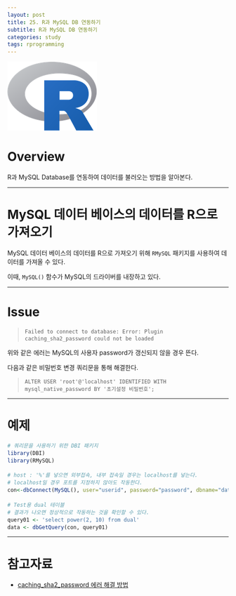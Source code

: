 ```yaml
---
layout: post
title: 25. R과 MySQL DB 연동하기
subtitle: R과 MySQL DB 연동하기
categories: study
tags: rprogramming
---
```


![r](/assets/img/logo/r-logo.png)

# Overview

R과 MySQL Database를 연동하여 데이터를 불러오는 방법을 알아본다.

*** 

# MySQL 데이터 베이스의 데이터를 R으로 가져오기

MySQL 데이터 베이스의 데이터를 R으로 가져오기 위해 `RMySQL` 패키지를 사용하여 데이터를 가져올 수 있다.

이때, `MySQL()` 함수가 MySQL의 드라이버를 내장하고 있다.

***

# Issue

> ```
> Failed to connect to database: Error: Plugin caching_sha2_password could not be loaded
> ```

위와 같은 에러는 MySQL의 사용자 password가 갱신되지 않을 경우 뜬다.

다음과 같은 비밀번호 변경 쿼리문을 통해 해결한다.

> ```
> ALTER USER 'root'@'localhost' IDENTIFIED WITH mysql_native_password BY '초기설정 비밀번호';
> ```

***

# 예제

```R
# 쿼리문을 사용하기 위한 DBI 패키지
library(DBI)
library(RMySQL)

# host : '%'를 넣으면 외부접속, 내부 접속일 경우는 localhost를 넣는다.
# localhost일 경우 포트를 지정하지 않아도 작동한다.
con<-dbConnect(MySQL(), user="userid", password="password", dbname="databasename",host="localhost")

# Test용 dual 테이블
# 결과가 나오면 정상적으로 작동하는 것을 확인할 수 있다.
query01 <- 'select power(2, 10) from dual'
data <- dbGetQuery(con, query01)
```

***

# 참고자료

- [caching_sha2_password 에러 해결 방법](https://swtpumpkin.github.io/backend/mysql/mysqlCachingSha2PasswordError/)
